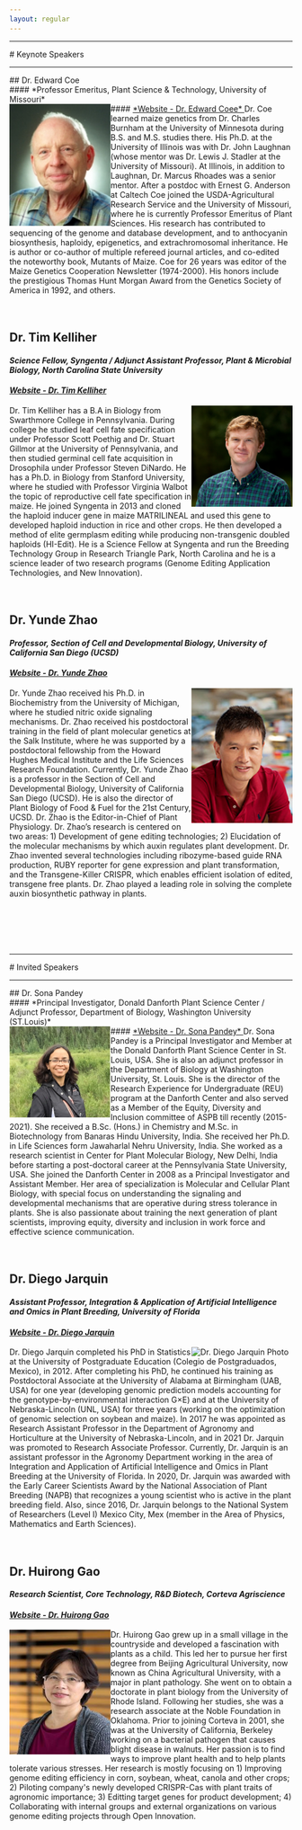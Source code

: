 ```yaml
---
layout: regular
---
```


<hr style="clear: both;" />
# Keynote Speakers
<hr style="clear: both;" />
## Dr. Edward Coe <br/>
#### *Professor Emeritus, Plant Science & Technology, University of Missouri* <br/>
#### <a href="https://ipg.missouri.edu/faculty/coe.cfm" target="_blank"> *Website - Dr. Edward Coee* </a>
<img src="/img/2022_Ed Coe.jpg" alt="Dr. Edward Coe Photo" width="180px" style="float: left" /> 
Dr. Coe learned maize genetics from Dr. Charles Burnham at the University of Minnesota during B.S. and M.S. studies there. His Ph.D. at the University of Illinois was with Dr. John Laughnan (whose mentor was Dr. Lewis J. Stadler at the University of Missouri). At Illinois, in addition to Laughnan, Dr. Marcus Rhoades was a senior mentor. After a postdoc with Ernest G. Anderson at Caltech Coe joined the USDA-Agricultural Research Service and the University of Missouri, where he is currently Professor Emeritus of Plant Sciences. His research has contributed to sequencing of the genome and database development, and to anthocyanin biosynthesis, haploidy, epigenetics, and extrachromosomal inheritance. He is author or co-author of multiple refereed journal articles, and co-edited the noteworthy book, Mutants of Maize. Coe for 26 years was editor of the Maize Genetics Cooperation Newsletter (1974-2000). His honors include the prestigious Thomas Hunt Morgan Award from the Genetics Society of America in 1992, and others.
<br/><br/><br/>

## Dr. Tim Kelliher <br/>
#### *Science Fellow, Syngenta / Adjunct Assistant Professor, Plant & Microbial Biology, North Carolina State University* <br/>
#### <a href="https://cals.ncsu.edu/plant-and-microbial-biology/people/tjkellih/" target="_blank"> *Website - Dr. Tim Kelliher* </a>
<img src="/img/2022_Tim Kelliher.jpg" alt="Dr. Tim Kelliher Photo"  width="180px" style="float: right" /> 
Dr. Tim Kelliher has a B.A in Biology from Swarthmore College in Pennsylvania. During college he studied leaf cell fate specification under Professor Scott Poethig and Dr. Stuart Gillmor at the University of Pennsylvania, and then studied germinal cell fate acquisition in Drosophila under Professor Steven DiNardo.  He has a Ph.D. in Biology from Stanford University, where he studied with Professor Virginia Walbot the topic of reproductive cell fate specification in maize. He joined Syngenta in 2013 and cloned the haploid inducer gene in maize MATRILINEAL and used this gene to developed haploid induction in rice and other crops. He then developed a method of elite germplasm editing while producing non-transgenic doubled haploids (HI-Edit). He is a Science Fellow at Syngenta and run the Breeding Technology Group in Research Triangle Park, North Carolina and he is a science leader of two research programs (Genome Editing Application Technologies, and New Innovation).
<br/><br/><br/>

## Dr. Yunde Zhao <br/>
#### *Professor, Section of Cell and Developmental Biology, University of California San Diego (UCSD)* <br/>
#### <a href="https://biology.ucsd.edu/research/faculty/y3zhao/" target="_blank"> *Website - Dr. Yunde Zhao* </a>
<img src="/img/2022_Yunde Zhao.jpg" alt="Dr. Yunde Zhao Photo"  width="180px" style="float: right" /> 
Dr. Yunde Zhao received his Ph.D. in Biochemistry from the University of Michigan, where he studied nitric oxide signaling mechanisms. Dr. Zhao received his postdoctoral training in the field of plant molecular genetics at the Salk Institute, where he was supported by a postdoctoral fellowship from the Howard Hughes Medical Institute and the Life Sciences Research Foundation. Currently, Dr. Yunde Zhao is a professor in the Section of Cell and Developmental Biology, University of California San Diego (UCSD). He is also the director of Plant Biology of Food & Fuel for the 21st Century, UCSD. Dr. Zhao is the Editor-in-Chief of Plant Physiology. Dr. Zhao’s research is centered on two areas: 1) Development of gene editing technologies; 2) Elucidation of the molecular mechanisms by which auxin regulates plant development. Dr. Zhao invented several technologies including ribozyme-based guide RNA production, RUBY reporter for gene expression and plant transformation, and the Transgene-Killer CRISPR, which enables efficient isolation of edited, transgene free plants. Dr. Zhao played a leading role in solving the complete auxin biosynthetic pathway in plants.
<br/><br/><br/><br/><br/><br/>

<hr style="clear: both;" />
# Invited Speakers
<hr style="clear: both;" />
## Dr. Sona Pandey <br/>
#### *Principal Investigator, Donald Danforth Plant Science Center / Adjunct Professor, Department of Biology, Washington University (ST.Louis)* <br/>
#### <a href="https://www.danforthcenter.org/our-work/principal-investigators/sona-pandey/" target="_blank"> *Website - Dr. Sona Pandey* </a>
<img src="/img/2022_Sona Pandey.jpg" alt="Dr. Sona Pandey Photo"  width="180px" style="float: left" />
Dr. Sona Pandey is a Principal Investigator and Member at the Donald Danforth Plant Science Center in St. Louis, USA. She is also an adjunct professor in the Department of Biology at Washington University, St. Louis. She is the director of the Research Experience for Undergraduate (REU) program at the Danforth Center and also served as a Member of the Equity, Diversity and Inclusion committee of ASPB till recently (2015-2021). She received a B.Sc. (Hons.) in Chemistry and M.Sc. in Biotechnology from Banaras Hindu University, India. She received her Ph.D. in Life Sciences form Jawaharlal Nehru University, India. She worked as a research scientist in Center for Plant Molecular Biology, New Delhi, India before starting a post-doctoral career at the Pennsylvania State University, USA. She joined the Danforth Center in 2008 as a Principal Investigator and Assistant Member. Her area of specialization is Molecular and Cellular Plant Biology, with special focus on understanding the signaling and developmental mechanisms that are operative during stress tolerance in plants. She is also passionate about training the next generation of plant scientists, improving equity, diversity and inclusion in work force and effective science communication. 
<br/><br/><br/>

## Dr. Diego Jarquin <br/>
#### *Assistant Professor, Integration & Application of Artificial Intelligence and Omics in Plant Breeding, University of Florida* <br/>
#### <a href="https://www.linkedin.com/in/diego-jarquin-b0474153/" target="_blank"> *Website - Dr. Diego Jarquin* </a>
<img src="/img/2020_Diego Jarquin.jpg" alt="Dr. Diego Jarquin Photo"  width="180px" style="float: right" />
Dr. Diego Jarquin completed his PhD in Statistics at the University of Postgraduate Education (Colegio de Postgraduados, Mexico), in 2012. After completing his PhD, he continued his training as Postdoctoral Associate at the University of Alabama at Birmingham (UAB, USA) for one year (developing genomic prediction models accounting for the genotype-by-environmental interaction G×E) and at the University of Nebraska-Lincoln (UNL, USA) for three years (working on the optimization of genomic selection on soybean and maize). In 2017 he was appointed as Research Assistant Professor in the Department of Agronomy and Horticulture at the University of Nebraska-Lincoln, and in 2021 Dr. Jarquin was promoted to Research Associate Professor. Currently, Dr. Jarquin is an assistant professor in the Agronomy Department working in the area of Integration and Application of Artificial Intelligence and Omics in Plant Breeding at the University of Florida. In 2020, Dr. Jarquin was awarded with the Early Career Scientists Award by the National Association of Plant Breeding (NAPB) that recognizes a young scientist who is active in the plant breeding field. Also, since 2016, Dr. Jarquin belongs to the National System of Researchers (Level I) Mexico City, Mex (member in the Area of Physics, Mathematics and Earth Sciences).
<br/><br/><br/>

## Dr. Huirong Gao <br/>
#### *Research Scientist, Core Technology, R&D Biotech, Corteva Agriscience* <br/>
#### <a href="https://www.corteva.com/our-impact/innovation/crispr/our-scientists/huirong-gao.html" target="_blank"> *Website - Dr. Huirong Gao* </a>
<img src="/img/2022_Huirong Gao.jpg" alt="Dr. Huirong Gao Photo"  width="180px" style="float: left" />
Dr. Huirong Gao grew up in a small village in the countryside and developed a fascination with plants as a child. This led her to pursue her first degree from Beijing Agricultural University, now known as China Agricultural University, with a major in plant pathology. She went on to obtain a doctorate in plant biology from the University of Rhode Island. Following her studies, she was a research associate at the Noble Foundation in Oklahoma. Prior to joining Corteva in 2001, she was at the University of California, Berkeley working on a bacterial pathogen that causes blight disease in walnuts. Her passion is to find ways to improve plant health and to help plants tolerate various stresses. Her research is mostly focusing on 1) Improving genome editing efficiency in corn, soybean, wheat, canola and other crops; 2) Piloting company's newly developed CRISPR-Cas with plant traits of agronomic importance; 3) Editting target genes for product development; 4) Collaborating with internal groups and external organizations on various genome editing projects through Open Innovation. 

<br/><br/><br/>

